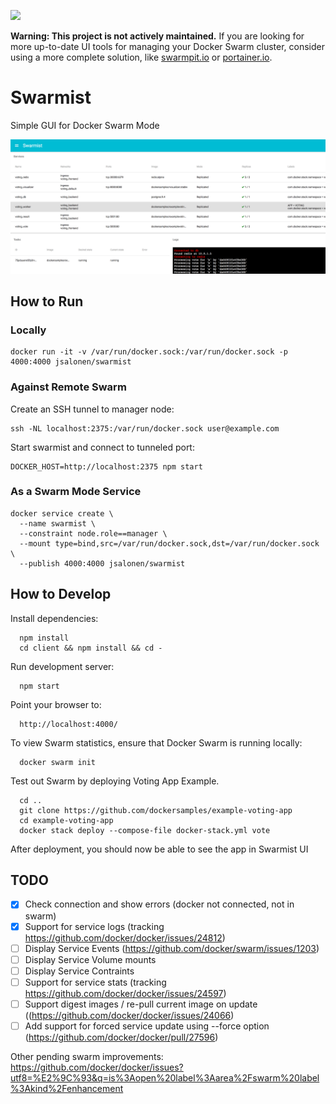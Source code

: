 [![](https://images.microbadger.com/badges/image/jsalonen/swarmist.svg)](https://microbadger.com/images/jsalonen/swarmist "Get your own image badge on microbadger.com")

**Warning: This project is not actively maintained.** If you are looking for more up-to-date UI tools for managing your Docker Swarm cluster, consider using a more complete solution, like [swarmpit.io](https://swarmpit.io/) or [portainer.io](https://www.portainer.io/).

# Swarmist

Simple GUI for Docker Swarm Mode

![Screenshot](https://raw.githubusercontent.com/jsalonen/swarmist/master/screenshot.png)

## How to Run

### Locally

	docker run -it -v /var/run/docker.sock:/var/run/docker.sock -p 4000:4000 jsalonen/swarmist

### Against Remote Swarm

Create an SSH tunnel to manager node:

	ssh -NL localhost:2375:/var/run/docker.sock user@example.com

Start swarmist and connect to tunneled port:

	DOCKER_HOST=http://localhost:2375 npm start

### As a Swarm Mode Service

	docker service create \
      --name swarmist \
      --constraint node.role==manager \
      --mount type=bind,src=/var/run/docker.sock,dst=/var/run/docker.sock \
      --publish 4000:4000 jsalonen/swarmist

## How to Develop

Install dependencies:

      npm install
      cd client && npm install && cd -

Run development server:

      npm start

Point your browser to:

      http://localhost:4000/

To view Swarm statistics, ensure that Docker Swarm is running locally:

      docker swarm init

Test out Swarm by deploying Voting App Example.

      cd ..
      git clone https://github.com/dockersamples/example-voting-app
      cd example-voting-app
      docker stack deploy --compose-file docker-stack.yml vote

After deployment, you should now be able to see the app in Swarmist UI

## TODO

- [X] Check connection and show errors (docker not connected, not in swarm)
- [X] Support for service logs (tracking https://github.com/docker/docker/issues/24812)
- [ ] Display Service Events (https://github.com/docker/swarm/issues/1203)
- [ ] Display Service Volume mounts
- [ ] Display Service Contraints
- [ ] Support for service stats (tracking https://github.com/docker/docker/issues/24597)
- [ ] Support digest images / re-pull current image on update ((https://github.com/docker/docker/issues/24066)
- [ ] Add support for forced service update using --force option (https://github.com/docker/docker/pull/27596)

Other pending swarm improvements: https://github.com/docker/docker/issues?utf8=%E2%9C%93&q=is%3Aopen%20label%3Aarea%2Fswarm%20label%3Akind%2Fenhancement
